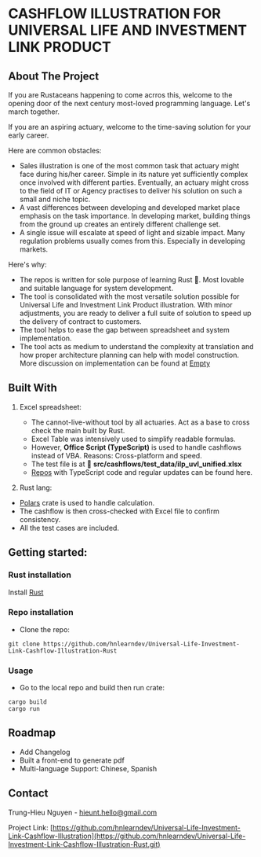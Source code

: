 # CASHFLOW ILLUSTRATION FOR UNIVERSAL LIFE AND INVESTMENT LINK PRODUCT

## About The Project

If you are Rustaceans happening to come acrros this, welcome to the opening door of the next century most-loved programming language. Let's march together.

If you are an aspiring actuary, welcome to the time-saving solution for your early career.

Here are common obstacles:

- Sales illustration is one of the most common task that actuary might face during his/her career. Simple in its nature yet sufficiently complex once involved with different parties. Eventually, an actuary might cross to the field of IT or Agency practises to deliver his solution on such a small and niche topic.
- A vast differences between developing and developed market place emphasis on the task importance. In developing market, building things from the ground up creates an entirely different challenge set.
- A single issue will escalate at speed of light and sizable impact. Many regulation problems usually comes from this. Especially in developing markets.

Here's why:
- The repos is written for sole purpose of learning Rust 🦀. Most lovable and suitable language for system development.
- The tool is consolidated with the most versatile solution possible for Universal Life and Investment Link Product illustration. With minor adjustments, you are ready to deliver a full suite of solution to speed up the delivery of contract to customers.
- The tool helps to ease the gap between spreadsheet and system implementation.
- The tool acts as medium to understand the complexity at translation and how proper architecture planning can help with model construction.
More discussion on implementation can be found at [Empty]()

## Built With

1. Excel spreadsheet:
   - The cannot-live-without tool by all actuaries. Act as a base to cross check the main built by Rust.
   - Excel Table was intensively used to simplify readable formulas.
   - However, **Office Script (TypeScript)** is used to handle cashflows instead of VBA. Reasons: Cross-platform and speed.
   - The test file is at 📁 **src/cashflows/test_data/ilp_uvl_unified.xlsx**
   - [Repos]() with TypeScript code and regular updates can be found here.

2. Rust lang:
  - [Polars](https://pola.rs/) crate is used to handle calculation.
  - The cashflow is then cross-checked with Excel file to confirm consistency.
  - All the test cases are included.

## Getting started:

### Rust installation
Install [Rust](https://www.rust-lang.org/)

### Repo installation
- Clone the repo:
```shell
git clone https://github.com/hnlearndev/Universal-Life-Investment-Link-Cashflow-Illustration-Rust
```

### Usage
- Go to the local repo and build then run crate:
```shell
cargo build
cargo run
```

## Roadmap
- Add Changelog
- Built a front-end to generate pdf
- Multi-language Support: Chinese, Spanish

## Contact

Trung-Hieu Nguyen - hieunt.hello@gmail.com

Project Link: [https://github.com/hnlearndev/Universal-Life-Investment-Link-Cashflow-Illustration](https://github.com/hnlearndev/Universal-Life-Investment-Link-Cashflow-Illustration-Rust.git)
